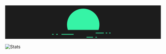 ![Alt text](https://github.com/EMalagoli92/EMalagoli92/raw/main/images/banner.png?raw=true)

![Stats](https://github-readme-stats.vercel.app/api?username=EMalagoli92&show_icons=true&theme=gruvbox)
